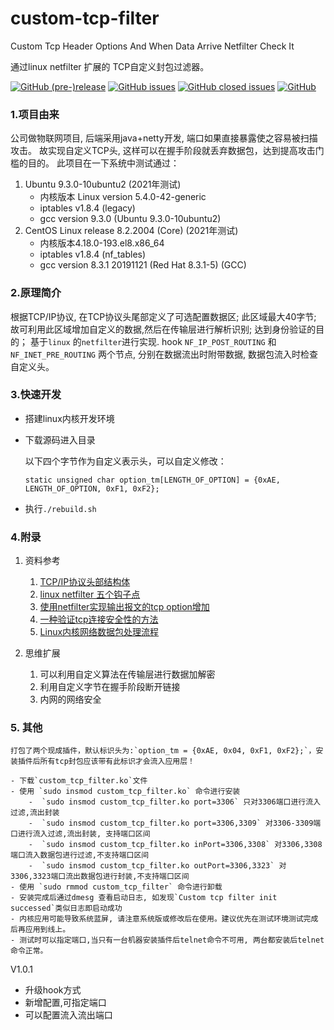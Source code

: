 # custom-tcp-filter

Custom Tcp Header Options And When  Data Arrive  Netfilter Check It

通过linux netfilter 扩展的 TCP自定义封包过滤器。

[![GitHub (pre-)release](https://img.shields.io/github/release/misterchangray/custom-tcp-filter/all.svg)](https://github.com/misterchangray/custom-tcp-filter) 
[![GitHub issues](https://img.shields.io/github/issues/misterchangray/custom-tcp-filter.svg)](https://github.com/misterchangray/custom-tcp-filter/issues) 
[![GitHub closed issues](https://img.shields.io/github/issues-closed/misterchangray/custom-tcp-filter.svg)](https://github.com/misterchangray/custom-tcp-filter/issues?q=is%3Aissue+is%3Aclosed) 
[![GitHub](https://img.shields.io/github/license/misterchangray/custom-tcp-filter.svg)](./LICENSE)

### 1.项目由来
公司做物联网项目, 后端采用java+netty开发, 端口如果直接暴露使之容易被扫描攻击。 故实现自定义TCP头, 这样可以在握手阶段就丢弃数据包，达到提高攻击门槛的目的。
此项目在一下系统中测试通过：

1. Ubuntu 9.3.0-10ubuntu2 (2021年测试)
	- 内核版本 Linux version 5.4.0-42-generic
	- iptables v1.8.4 (legacy)
	- gcc version 9.3.0 (Ubuntu 9.3.0-10ubuntu2)
3. CentOS Linux release 8.2.2004 (Core) (2021年测试)
	- 内核版本4.18.0-193.el8.x86_64
	- iptables v1.8.4 (nf_tables)
	- gcc version 8.3.1 20191121 (Red Hat 8.3.1-5) (GCC)


### 2.原理简介

根据TCP/IP协议, 在TCP协议头尾部定义了可选配置数据区; 此区域最大40字节; 故可利用此区域增加自定义的数据,然后在传输层进行解析识别; 达到身份验证的目的；
基于`linux` 的`netfilter`进行实现. hook `NF_IP_POST_ROUTING` 和 `NF_INET_PRE_ROUTING` 两个节点, 分别在数据流出时附带数据, 数据包流入时检查自定义头。

### 3.快速开发
 - 搭建linux内核开发环境
 - 下载源码进入目录
 
   以下四个字节作为自定义表示头，可以自定义修改：
   
   `static unsigned char option_tm[LENGTH_OF_OPTION] = {0xAE, LENGTH_OF_OPTION, 0xF1, 0xF2};`
   
 - 执行`./rebuild.sh`



### 4.附录
1. 资料参考
	1. [TCP/IP协议头部结构体](https://www.cnblogs.com/RodYang/p/3322250.html)
	2. [linux netfilter 五个钩子点](https://www.cnblogs.com/codestack/p/10850642.html)
	3. [使用netfilter实现输出报文的tcp option增加](https://blog.csdn.net/idleperson/article/details/52024864?utm_source=blogxgwz0)
	4. [一种验证tcp连接安全性的方法](https://patents.google.com/patent/CN103532964B/zh)
	5. [Linux内核网络数据包处理流程](https://www.cnblogs.com/muahao/p/10861771.html)

2. 思维扩展
	1. 可以利用自定义算法在传输层进行数据加解密
	2. 利用自定义字节在握手阶段断开链接
	3. 内网的网络安全

### 5. 其他

	打包了两个现成插件，默认标识头为:`option_tm = {0xAE, 0x04, 0xF1, 0xF2};`，安装插件后所有tcp封包应该带有此标识才会流入应用层！

	- 下载`custom_tcp_filter.ko`文件
	- 使用 `sudo insmod custom_tcp_filter.ko` 命令进行安装
		-  `sudo insmod custom_tcp_filter.ko port=3306` 只对3306端口进行流入过滤,流出封装
		-  `sudo insmod custom_tcp_filter.ko port=3306,3309` 对3306-3309端口进行流入过滤,流出封装, 支持端口区间
		-  `sudo insmod custom_tcp_filter.ko inPort=3306,3308` 对3306,3308端口流入数据包进行过滤,不支持端口区间
		-  `sudo insmod custom_tcp_filter.ko outPort=3306,3323` 对3306,3323端口流出数据包进行封装,不支持端口区间
	- 使用 `sudo rmmod custom_tcp_filter` 命令进行卸载
	- 安装完成后通过dmesg 查看启动日志, 如发现`Custom tcp filter init successed`类似日志即启动成功
	- 内核应用可能导致系统蓝屏, 请注意系统版或修改后在使用。建议优先在测试环境测试完成后再应用到线上。
	- 测试时可以指定端口,当只有一台机器安装插件后telnet命令不可用, 两台都安装后telnet命令正常。

V1.0.1
- 升级hook方式
- 新增配置,可指定端口
- 可以配置流入流出端口
